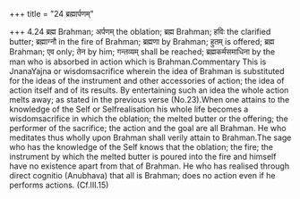 +++
title = "24 ब्रह्मार्पणम्"

+++
4.24 ब्रह्म Brahman; अर्पणम् the oblation; ब्रह्म Brahman; हविः the
clarified butter; ब्रह्माग्नौ in the fire of Brahman; ब्रह्मणा by
Brahman; हुतम् is offered; ब्रह्म Brahman; एव only; तेन by him;
गन्तव्यम् shall be reached; ब्रह्मकर्मसमाधिना by the man who is absorbed
in action which is Brahman.Commentary This is JnanaYajna or
wisdomsacrifice wherein the idea of Brahman is substituted for the ideas
of the instrument and other accessories of action; the idea of action
itself and of its results. By entertaining such an idea the whole action
melts away; as stated in the previous verse (No.23).When one attains to
the knowledge of the Self or Selfrealisation his whole life becomes a
wisdomsacrifice in which the oblation; the melted butter or the
offering; the performer of the sacrifice; the action and the goal are
all Brahman. He who meditates thus wholly upon Brahman shall verily
attain to Brahman.The sage who has the knowledge of the Self knows that
the oblation; the fire; the instrument by which the melted butter is
poured into the fire and himself have no existence apart from that of
Brahman. He who has realised through direct cognitio (Anubhava) that all
is Brahman; does no action even if he performs actions. (Cf.III.15)
